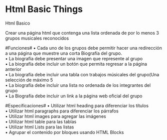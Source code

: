 # Html Basic Things
Html Basico

Crear una página html que contenga una lista ordenada de por lo menos 3 grupos
musicales reconocidos

#Funciones#
• Cada uno de los grupos debe permitir hacer una redirección a una página que muestre una corta Biografía del grupo. <br/>
• La biografía debe presentar una imagen que represente al grupo <br/>
• La biografía debe incluir un botón que permita regresar a la página anterior <br/>
• La biografía debe incluir una tabla con trabajos músicales del grupo(Una selección de máximo 5 <br/>
• La biografía debe incluir una lista no ordenada de los integrantes del grupo <br/>
• La Biografía debe incluir un link a la página web oficial del grupo <br/>

#Especificaciones#
• Utilizar html heading para diferenciar los títulos <br/>
• Utilizar html paragraphs para diferenciar los párrafos <br/>
• Utilizar html images para agregar las imágenes <br/>
• Utilizar html table para las tablas <br/>
• Utilizar html Lists para las listas <br/>
• Agrupar el contenido por bloques usando HTML Blocks <br/>


 
